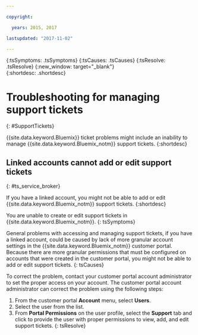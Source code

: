 ```yaml
---

copyright:

  years: 2015, 2017

lastupdated: "2017-11-02"

---
```



{:tsSymptoms: .tsSymptoms}
{:tsCauses: .tsCauses}
{:tsResolve: .tsResolve}
{:new_window: target="_blank"}  
{:shortdesc: .shortdesc}


# Troubleshooting for managing support tickets
{: #SupportTickets}

{{site.data.keyword.Bluemix}} ticket problems might include an inability to manage  {{site.data.keyword.Bluemix_notm}} support tickets.
{:shortdesc}

## Linked accounts cannot add or edit support tickets
{: #ts_service_broker}

If you have a linked account, you might not be able to add or edit {{site.data.keyword.Bluemix_notm}} support tickets.
{:shortdesc}

You are unable to create or edit support tickets in {{site.data.keyword.Bluemix_notm}}.
{: tsSymptoms}

General problems with accessing and managing support tickets, if you have a linked account, could be caused by lack of more granular account settings in the {{site.data.keyword.Bluemix_notm}} customer portal. Because there are more granular permissions that must be configured on accounts that were created in the customer portal, you might not be able to add or edit support tickets.
{: tsCauses}

To correct the problem, contact your customer portal account administrator to set the proper access on your account. The customer portal account administrator can correct the problem using the following steps:

1. From the customer portal **Account** menu, select **Users**.
2. Select the user from the list.
3. From **Portal Permissions** on the user profile, select the **Support** tab and click to provide the user with proper permissions to view, add, and edit support tickets.
{: tsResolve}
